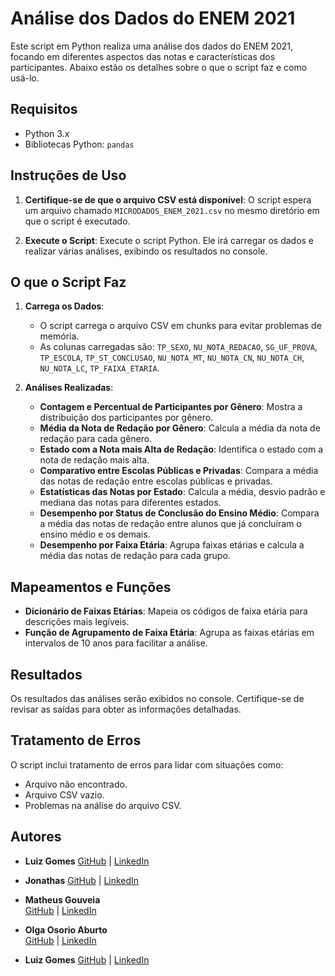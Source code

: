# Análise dos Dados do ENEM 2021

Este script em Python realiza uma análise dos dados do ENEM 2021, focando em diferentes aspectos das notas e características dos participantes. Abaixo estão os detalhes sobre o que o script faz e como usá-lo.

## Requisitos

- Python 3.x
- Bibliotecas Python: `pandas`

## Instruções de Uso

1. **Certifique-se de que o arquivo CSV está disponível**: O script espera um arquivo chamado `MICRODADOS_ENEM_2021.csv` no mesmo diretório em que o script é executado.

2. **Execute o Script**: Execute o script Python. Ele irá carregar os dados e realizar várias análises, exibindo os resultados no console.

## O que o Script Faz

1. **Carrega os Dados**:
   - O script carrega o arquivo CSV em chunks para evitar problemas de memória.
   - As colunas carregadas são: `TP_SEXO`, `NU_NOTA_REDACAO`, `SG_UF_PROVA`, `TP_ESCOLA`, `TP_ST_CONCLUSAO`, `NU_NOTA_MT`, `NU_NOTA_CN`, `NU_NOTA_CH`, `NU_NOTA_LC`, `TP_FAIXA_ETARIA`.

2. **Análises Realizadas**:
   - **Contagem e Percentual de Participantes por Gênero**: Mostra a distribuição dos participantes por gênero.
   - **Média da Nota de Redação por Gênero**: Calcula a média da nota de redação para cada gênero.
   - **Estado com a Nota mais Alta de Redação**: Identifica o estado com a nota de redação mais alta.
   - **Comparativo entre Escolas Públicas e Privadas**: Compara a média das notas de redação entre escolas públicas e privadas.
   - **Estatísticas das Notas por Estado**: Calcula a média, desvio padrão e mediana das notas para diferentes estados.
   - **Desempenho por Status de Conclusão do Ensino Médio**: Compara a média das notas de redação entre alunos que já concluíram o ensino médio e os demais.
   - **Desempenho por Faixa Etária**: Agrupa faixas etárias e calcula a média das notas de redação para cada grupo.

## Mapeamentos e Funções

- **Dicionário de Faixas Etárias**: Mapeia os códigos de faixa etária para descrições mais legíveis.
- **Função de Agrupamento de Faixa Etária**: Agrupa as faixas etárias em intervalos de 10 anos para facilitar a análise.

## Resultados

Os resultados das análises serão exibidos no console. Certifique-se de revisar as saídas para obter as informações detalhadas.

## Tratamento de Erros

O script inclui tratamento de erros para lidar com situações como:
- Arquivo não encontrado.
- Arquivo CSV vazio.
- Problemas na análise do arquivo CSV.

## Autores

- **Luiz Gomes**
[GitHub](https://github.com/) | [LinkedIn](https://www.linkedin.com/in//)

- **Jonathas**
[GitHub](https://github.com/) | [LinkedIn](https://www.linkedin.com/in//)

- **Matheus Gouveia**  
  [GitHub](https://github.com/gouveiamdb) | [LinkedIn](https://www.linkedin.com/in/matheus-gouveia-387a19258/)

- **Olga Osorio Aburto**  
  [GitHub](https://github.com/) | [LinkedIn](https://www.linkedin.com/in/)

- **Luiz Gomes**
[GitHub](https://github.com/) | [LinkedIn](https://www.linkedin.com/in//)
